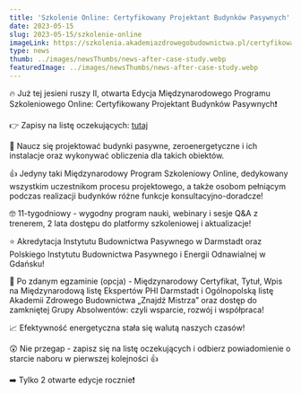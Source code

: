 ```yaml
---
title: 'Szkolenie Online: Certyfikowany Projektant Budynków Pasywnych'
date: 2023-05-15
slug: 2023-05-15/szkolenie-online
imageLink: https://szkolenia.akademiazdrowegobudownictwa.pl/certyfikowany-projektant-budynkow-pasywnych/?utm_source=pibp&amp;utm_medium=www&amp;utm_campaign=cephd2
type: news
thumb: ../images/newsThumbs/news-after-case-study.webp
featuredImage: ../images/newsThumbs/news-after-case-study.webp
---
```


🔥 Już tej jesieni ruszy II, otwarta Edycja Międzynarodowego Programu Szkoleniowego Online: Certyfikowany Projektant Budynków Pasywnych❗

👉 Zapisy na listę oczekujących: <a href="https://szkolenia.akademiazdrowegobudownictwa.pl/certyfikowany-projektant-budynkow-pasywnych/?utm_source=pibp&amp;utm_medium=www&amp;utm_campaign=cephd2" target="_blank" rel="noopener noreferrer"> tutaj </a>

📌 Naucz się projektować budynki pasywne, zeroenergetyczne i ich instalacje oraz wykonywać obliczenia dla takich obiektów.

👍 Jedyny taki Międzynarodowy Program Szkoleniowy Online, dedykowany wszystkim uczestnikom procesu projektowego, a także osobom pełniącym podczas realizacji budynków różne funkcje konsultacyjno-doradcze!

🤓 11-tygodniowy - wygodny program nauki, webinary i sesje Q&amp;A z trenerem, 2 lata dostępu do platformy szkoleniowej i aktualizacje!

⭐ Akredytacja Instytutu Budownictwa Pasywnego w Darmstadt oraz Polskiego Instytutu Budownictwa Pasywnego i Energii Odnawialnej w Gdańsku!

🏅 Po zdanym egzaminie (opcja) - Międzynarodowy Certyfikat, Tytuł, Wpis na Międzynarodową listę Ekspertów PHI Darmstadt i Ogólnopolską listę Akademii Zdrowego Budownictwa „Znajdź Mistrza” oraz dostęp do zamkniętej Grupy Absolwentów: czyli wsparcie, rozwój i współpraca!

📈 Efektywność energetyczna stała się walutą naszych czasów!

😲 Nie przegap - zapisz się na listę oczekujących i odbierz powiadomienie o starcie
naboru w pierwszej kolejności 👍

➡️ Tylko 2 otwarte edycje rocznie❗
